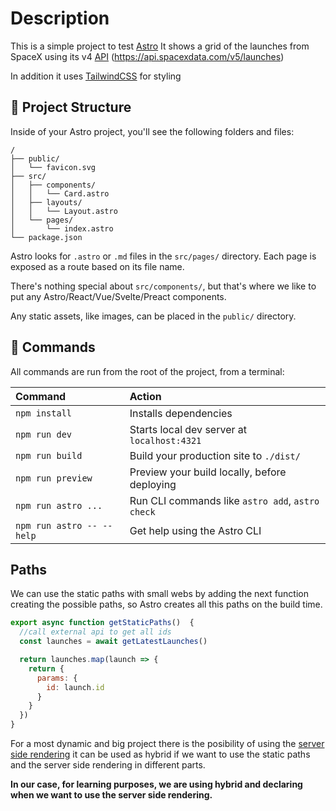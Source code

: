 # Description

This is a simple project to test [Astro](https://astro.build)
It shows a grid of the launches from SpaceX using its v4 [API](https://docs.spacexdata.com/)
(https://api.spacexdata.com/v5/launches)


In addition it uses [TailwindCSS](https://tailwindcss.com/) for styling


## 🚀 Project Structure

Inside of your Astro project, you'll see the following folders and files:

```
/
├── public/
│   └── favicon.svg
├── src/
│   ├── components/
│   │   └── Card.astro
│   ├── layouts/
│   │   └── Layout.astro
│   └── pages/
│       └── index.astro
└── package.json
```

Astro looks for `.astro` or `.md` files in the `src/pages/` directory. Each page is exposed as a route based on its file name.

There's nothing special about `src/components/`, but that's where we like to put any Astro/React/Vue/Svelte/Preact components.

Any static assets, like images, can be placed in the `public/` directory.

## 🧞 Commands

All commands are run from the root of the project, from a terminal:

| Command                   | Action                                           |
| :------------------------ | :----------------------------------------------- |
| `npm install`             | Installs dependencies                            |
| `npm run dev`             | Starts local dev server at `localhost:4321`      |
| `npm run build`           | Build your production site to `./dist/`          |
| `npm run preview`         | Preview your build locally, before deploying     |
| `npm run astro ...`       | Run CLI commands like `astro add`, `astro check` |
| `npm run astro -- --help` | Get help using the Astro CLI                     |



## Paths

We can use the static paths with small webs by adding the next function creating the possible paths, so Astro creates all this paths on the build time.

```js
export async function getStaticPaths()  {
  //call external api to get all ids
  const launches = await getLatestLaunches()

  return launches.map(launch => {
    return {
      params: {
        id: launch.id
      }
    }
  })
}
```


For a most dynamic and big project there is the posibility of using the [server side rendering](https://docs.astro.build/es/guides/server-side-rendering/) it can be used as hybrid if we want to use the static paths and the server side rendering in different parts.


**In our case, for learning purposes, we are using hybrid and declaring when we want to use the server side rendering.**